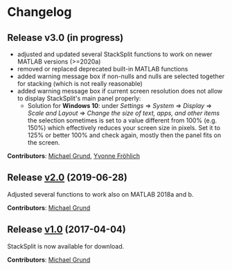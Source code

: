 # Changelog

## Release v3.0 (in progress)

* adjusted and updated several StackSplit functions to work on newer MATLAB versions (>=2020a)
* removed or replaced deprecated built-in MATLAB functions 
* added warning message box if non-nulls and nulls are selected together for stacking (which is not really reasonable)
* added warning message box if current screen resolution does not allow to display StackSplit's main panel properly:
  * Solution for **Windows 10**: under *Settings* => *System* => *Display* => *Scale and Layout* => *Change the size of text, apps, and other items*
  the selection sometimes is set to a value different from 100% (e.g. 150%)
  which effectively reduces your screen size in pixels. Set it to 125% or
  better 100% and check again, mostly then the panel fits on the screen.
  
**Contributors**: [Michael Grund](https://github.com/michaelgrund), [Yvonne Fröhlich](https://github.com/yvonnefroehlich)

## Release [v2.0](https://github.com/michaelgrund/stacksplit/releases/tag/v2.0) (2019-06-28)

Adjusted several functions to work also on MATLAB 2018a and b.

**Contributors**: [Michael Grund](https://github.com/michaelgrund)

## Release [v1.0](https://github.com/michaelgrund/stacksplit/releases/tag/v1.0) (2017-04-04)

StackSplit is now available for download.

**Contributors**: [Michael Grund](https://github.com/michaelgrund)
